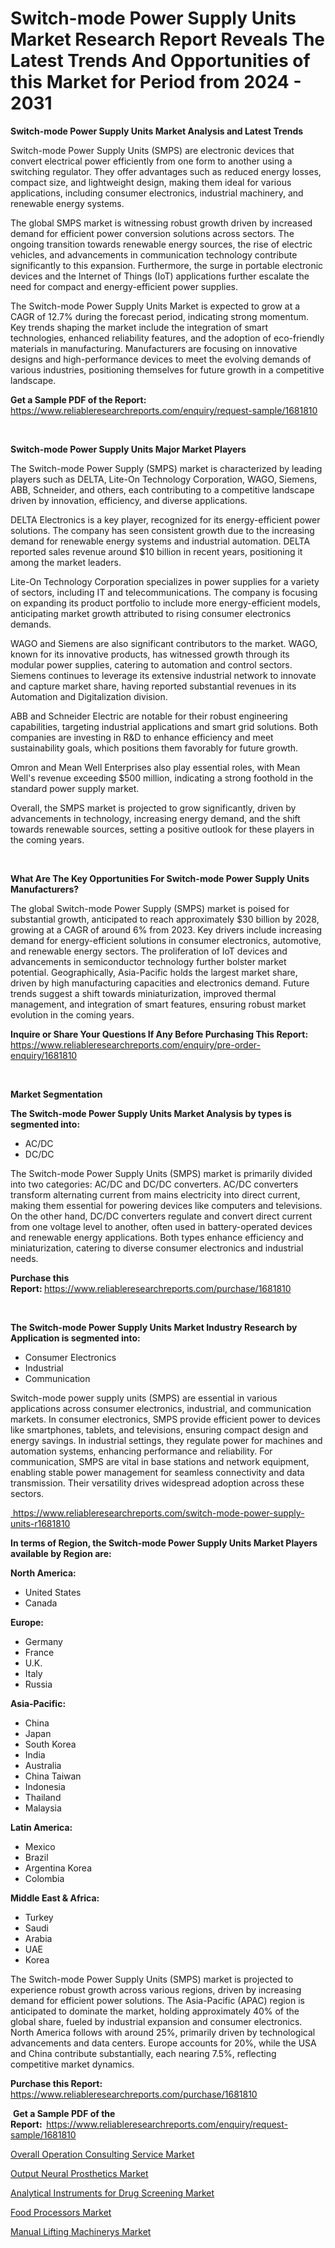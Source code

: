 <p><h1>Switch-mode Power Supply Units Market Research Report Reveals The Latest Trends And Opportunities of this Market for Period from 2024 - 2031</h1></p><p><strong>Switch-mode Power Supply Units Market Analysis and Latest Trends</strong></p>
<p><p>Switch-mode Power Supply Units (SMPS) are electronic devices that convert electrical power efficiently from one form to another using a switching regulator. They offer advantages such as reduced energy losses, compact size, and lightweight design, making them ideal for various applications, including consumer electronics, industrial machinery, and renewable energy systems. </p><p>The global SMPS market is witnessing robust growth driven by increased demand for efficient power conversion solutions across sectors. The ongoing transition towards renewable energy sources, the rise of electric vehicles, and advancements in communication technology contribute significantly to this expansion. Furthermore, the surge in portable electronic devices and the Internet of Things (IoT) applications further escalate the need for compact and energy-efficient power supplies.</p><p>The Switch-mode Power Supply Units Market is expected to grow at a CAGR of 12.7% during the forecast period, indicating strong momentum. Key trends shaping the market include the integration of smart technologies, enhanced reliability features, and the adoption of eco-friendly materials in manufacturing. Manufacturers are focusing on innovative designs and high-performance devices to meet the evolving demands of various industries, positioning themselves for future growth in a competitive landscape.</p></p>
<p><strong>Get a Sample PDF of the Report:&nbsp;</strong> <a href="https://www.reliableresearchreports.com/enquiry/request-sample/1681810?utm_campaign=32&utm_medium=2&utm_source=Github&utm_content=ia&utm_term=12102024&utm_id=switch-mode-power-supply-units">https://www.reliableresearchreports.com/enquiry/request-sample/1681810</a></p>
<p>&nbsp;</p>
<p><strong>Switch-mode Power Supply Units Major Market Players</strong></p>
<p><p>The Switch-mode Power Supply (SMPS) market is characterized by leading players such as DELTA, Lite-On Technology Corporation, WAGO, Siemens, ABB, Schneider, and others, each contributing to a competitive landscape driven by innovation, efficiency, and diverse applications.</p><p>DELTA Electronics is a key player, recognized for its energy-efficient power solutions. The company has seen consistent growth due to the increasing demand for renewable energy systems and industrial automation. DELTA reported sales revenue around $10 billion in recent years, positioning it among the market leaders.</p><p>Lite-On Technology Corporation specializes in power supplies for a variety of sectors, including IT and telecommunications. The company is focusing on expanding its product portfolio to include more energy-efficient models, anticipating market growth attributed to rising consumer electronics demands.</p><p>WAGO and Siemens are also significant contributors to the market. WAGO, known for its innovative products, has witnessed growth through its modular power supplies, catering to automation and control sectors. Siemens continues to leverage its extensive industrial network to innovate and capture market share, having reported substantial revenues in its Automation and Digitalization division.</p><p>ABB and Schneider Electric are notable for their robust engineering capabilities, targeting industrial applications and smart grid solutions. Both companies are investing in R&D to enhance efficiency and meet sustainability goals, which positions them favorably for future growth.</p><p>Omron and Mean Well Enterprises also play essential roles, with Mean Well's revenue exceeding $500 million, indicating a strong foothold in the standard power supply market.</p><p>Overall, the SMPS market is projected to grow significantly, driven by advancements in technology, increasing energy demand, and the shift towards renewable sources, setting a positive outlook for these players in the coming years.</p></p>
<p>&nbsp;</p>
<p><strong>What Are The Key Opportunities For Switch-mode Power Supply Units Manufacturers?</strong></p>
<p><p>The global Switch-mode Power Supply (SMPS) market is poised for substantial growth, anticipated to reach approximately $30 billion by 2028, growing at a CAGR of around 6% from 2023. Key drivers include increasing demand for energy-efficient solutions in consumer electronics, automotive, and renewable energy sectors. The proliferation of IoT devices and advancements in semiconductor technology further bolster market potential. Geographically, Asia-Pacific holds the largest market share, driven by high manufacturing capacities and electronics demand. Future trends suggest a shift towards miniaturization, improved thermal management, and integration of smart features, ensuring robust market evolution in the coming years.</p></p>
<p><strong>Inquire or Share Your Questions If Any Before Purchasing This Report:</strong> <a href="https://www.reliableresearchreports.com/enquiry/pre-order-enquiry/1681810?utm_campaign=32&utm_medium=2&utm_source=Github&utm_content=ia&utm_term=12102024&utm_id=switch-mode-power-supply-units">https://www.reliableresearchreports.com/enquiry/pre-order-enquiry/1681810</a></p>
<p>&nbsp;</p>
<p><strong>Market Segmentation</strong></p>
<p><strong>The Switch-mode Power Supply Units Market Analysis by types is segmented into:</strong></p>
<p><ul><li>AC/DC</li><li>DC/DC</li></ul></p>
<p><p>The Switch-mode Power Supply Units (SMPS) market is primarily divided into two categories: AC/DC and DC/DC converters. AC/DC converters transform alternating current from mains electricity into direct current, making them essential for powering devices like computers and televisions. On the other hand, DC/DC converters regulate and convert direct current from one voltage level to another, often used in battery-operated devices and renewable energy applications. Both types enhance efficiency and miniaturization, catering to diverse consumer electronics and industrial needs.</p></p>
<p><strong>Purchase this Report:&nbsp;</strong><a href="https://www.reliableresearchreports.com/purchase/1681810?utm_campaign=32&utm_medium=2&utm_source=Github&utm_content=ia&utm_term=12102024&utm_id=switch-mode-power-supply-units">https://www.reliableresearchreports.com/purchase/1681810</a></p>
<p>&nbsp;</p>
<p><strong>The Switch-mode Power Supply Units Market Industry Research by Application is segmented into:</strong></p>
<p><ul><li>Consumer Electronics</li><li>Industrial</li><li>Communication</li></ul></p>
<p><p>Switch-mode power supply units (SMPS) are essential in various applications across consumer electronics, industrial, and communication markets. In consumer electronics, SMPS provide efficient power to devices like smartphones, tablets, and televisions, ensuring compact design and energy savings. In industrial settings, they regulate power for machines and automation systems, enhancing performance and reliability. For communication, SMPS are vital in base stations and network equipment, enabling stable power management for seamless connectivity and data transmission. Their versatility drives widespread adoption across these sectors.</p></p>
<p><a href="https://www.reliableresearchreports.com/switch-mode-power-supply-units-r1681810?utm_campaign=32&utm_medium=2&utm_source=Github&utm_content=ia&utm_term=12102024&utm_id=switch-mode-power-supply-units">&nbsp;https://www.reliableresearchreports.com/switch-mode-power-supply-units-r1681810</a></p>
<p><strong>In terms of Region, the Switch-mode Power Supply Units Market Players available by Region are:</strong></p>
<p>
    <p> <strong> North America: </strong>
        <ul>
            <li>United States</li>
            <li>Canada</li>
        </ul>
        </p> 
    <p> <strong> Europe: </strong>
        <ul>
            <li>Germany</li>
            <li>France</li>
            <li>U.K.</li>
            <li>Italy</li>
            <li>Russia</li>
        </ul>
        </p> 
    <p> <strong> Asia-Pacific: </strong>
        <ul>
            <li>China</li>
            <li>Japan</li>
            <li>South Korea</li>
            <li>India</li>
            <li>Australia</li>
            <li>China Taiwan</li>
            <li>Indonesia</li>
            <li>Thailand</li>
            <li>Malaysia</li>
        </ul>
        </p> 
    <p> <strong> Latin America: </strong>
        <ul>
            <li>Mexico</li>
            <li>Brazil</li>
            <li>Argentina Korea</li>
            <li>Colombia</li>
        </ul>
        </p> 
    <p> <strong> Middle East & Africa: </strong>
        <ul>
            <li>Turkey</li>
            <li>Saudi</li>
            <li>Arabia</li>
            <li>UAE</li>
            <li>Korea</li>
        </ul>
    </p>
    </p>
<p><p>The Switch-mode Power Supply Units (SMPS) market is projected to experience robust growth across various regions, driven by increasing demand for efficient power solutions. The Asia-Pacific (APAC) region is anticipated to dominate the market, holding approximately 40% of the global share, fueled by industrial expansion and consumer electronics. North America follows with around 25%, primarily driven by technological advancements and data centers. Europe accounts for 20%, while the USA and China contribute substantially, each nearing 7.5%, reflecting competitive market dynamics.</p></p>
<p><strong>Purchase this Report: </strong><a href="https://www.reliableresearchreports.com/purchase/1681810?utm_campaign=32&utm_medium=2&utm_source=Github&utm_content=ia&utm_term=12102024&utm_id=switch-mode-power-supply-units">https://www.reliableresearchreports.com/purchase/1681810</a></p>
<p>&nbsp;<strong>Get a Sample PDF of the Report:&nbsp;&nbsp;</strong><a href="https://www.reliableresearchreports.com/enquiry/request-sample/1681810?utm_campaign=32&utm_medium=2&utm_source=Github&utm_content=ia&utm_term=12102024&utm_id=switch-mode-power-supply-units">https://www.reliableresearchreports.com/enquiry/request-sample/1681810</a></p>
<p><strong></strong></p>
<p><p><a href="https://github.com/cristy9x9bur/Market-Research-Report-List-1/blob/main/overall-operation-consulting-service-market.md?utm_campaign=32&utm_medium=2&utm_source=Github&utm_content=ia&utm_term=12102024&utm_id=switch-mode-power-supply-units">Overall Operation Consulting Service Market</a></p><p><a href="https://www.linkedin.com/pulse/output-neural-prosthetics-market-global-trends-forecast-tcv7c?utm_campaign=32&utm_medium=2&utm_source=Github&utm_content=ia&utm_term=12102024&utm_id=switch-mode-power-supply-units">Output Neural Prosthetics Market</a></p><p><a href="https://www.linkedin.com/pulse/analytical-instruments-drug-screening-market-evolution-global-upp9e?utm_campaign=32&utm_medium=2&utm_source=Github&utm_content=ia&utm_term=12102024&utm_id=switch-mode-power-supply-units">Analytical Instruments for Drug Screening Market</a></p><p><a href="https://github.com/isbel3opkkem/Market-Research-Report-List-1/blob/main/food-processors-market.md?utm_campaign=32&utm_medium=2&utm_source=Github&utm_content=ia&utm_term=12102024&utm_id=switch-mode-power-supply-units">Food Processors Market</a></p><p><a href="https://www.linkedin.com/pulse/manual-lifting-machinerys-market-essentials-key-players-demand-xka8e?utm_campaign=32&utm_medium=2&utm_source=Github&utm_content=ia&utm_term=12102024&utm_id=switch-mode-power-supply-units">Manual Lifting Machinerys Market</a></p></p>